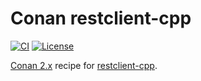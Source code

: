 # Conan restclient-cpp

[![CI](https://github.com/offa/conan-restclient-cpp/workflows/ci/badge.svg)](https://github.com/offa/conan-restclient-cpp/actions)
[![License](https://img.shields.io/badge/license-MIT-yellow.svg)](LICENSE)

[Conan 2.x](https://conan.io/) recipe for [restclient-cpp](https://github.com/mrtazz/restclient-cpp).
